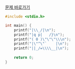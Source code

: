 [문제 바로가기](https://boj.kr/10172)

```c
#include <stdio.h>

int main() {
    printf("|\\_/|\n");
    printf("|q p|   /}\n");
    printf("( 0 )\"\"\"\\\n");
    printf("|\"^\"`    |\n");
    printf("||_/=\\\\__|\n");
    
    return 0;
}
```